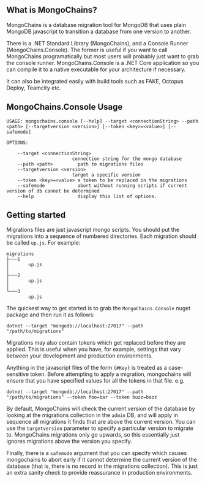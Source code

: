 What is MongoChains?
--------------------

MongoChains is a database migration tool for MongoDB that uses plain MongoDB javascript to transition a database from one version to another.

There is a .NET Standard Library (MongoChains), and a Console Runner (MongoChains.Console). The former is useful if you want to call MongoChains programatically but most users will probably just want to grab the console runner. MongoChains.Console is a .NET Core application so you can compile it to a native executable for your architecture if necessary.

It can also be integrated easily with build tools such as FAKE, Octopus Deploy, Teamcity etc.


MongoChains.Console Usage
-------------------------

    USAGE: mongochains.console [--help] --target <connectionString> --path <path> [--targetversion <version>] [--token <key>=<value>] [--safemode]

    OPTIONS:

        --target <connectionString>
                            connection string for the mongo database
        --path <path>         path to migrations files
        --targetversion <version>
                            target a specific version
        --token <key>=<value> a token to be replaced in the migrations
        --safemode            abort without running scripts if current version of db cannot be determined
        --help                display this list of options.

Getting started
---------------
Migrations files are just javascript mongo scripts. You should put the migrations into a sequence of numbered directories. Each migration should be called ```up.js```. For example:

    migrations
    ├───1
    │       up.js
    │
    ├───2
    │       up.js
    │
    └───3
            up.js

The quickest way to get started is to grab the ```MongoChains.Console``` nuget package and then run it as follows:

    dotnet --target "mongodb://localhost:27017" --path "/path/to/migrations"

Migrations may also contain tokens which get replaced before they are applied. This is useful when you have, for example, settings that vary between your development and production environments.

Anything in the javascript files of the form ```{#Key}``` is treated as a case-sensitive token. Before attempting to apply a migration, mongochains will ensure that you have specified values for all the tokens in that file. e.g.

    dotnet --target "mongodb://localhost:27017" --path "/path/to/migrations" --token foo=bar --token buzz=bazz

By default, MongoChains will check the current version of the database by looking at the migrations collection in the ```admin``` DB, and will apply in sequence all migrations it finds that are above the current version. You can use the ```targetversion``` parameter to specify a particular version to migrate to. MongoChains migrations only go upwards, so this essentially just ignores migrations above the version you specify.

Finally, there is a ```safemode``` argument that you can specify which causes mongochains to abort early if it cannot determine the current version of the database (that is, there is no record in the migrations collection). This is just an extra sanity check to provide reassurance in production environments.
